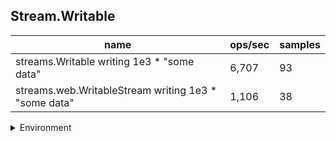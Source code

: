 ## Stream.Writable

|name|ops/sec|samples|
|-|-|-|
|streams.Writable writing 1e3 * "some data"|6,707|93|
|streams.web.WritableStream writing 1e3 * "some data"|1,106|38|


<details>
<summary>Environment</summary>

* __Machine:__ linux x64 | 4 vCPUs | 7.6GB Mem
* __Run:__ Tue Nov 07 2023 23:37:15 GMT+0000 (Coordinated Universal Time)
</details>

<!--
{"environment":{"platform":"linux","arch":"x64","cpus":4,"totalMemory":7.6085662841796875},"benchmarks":[{"name":"streams.Writable writing 1e3 * \"some data\"","opsSec":6707.355401077673,"samples":4},{"name":"streams.web.WritableStream writing 1e3 * \"some data\"","opsSec":1105.6536257755183,"samples":3}]}-->
